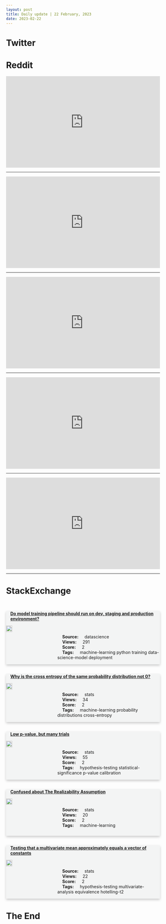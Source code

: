 ```yaml
---
layout: post
title: Daily update | 22 February, 2023
date: 2023-02-22
---
```


<script async src="https://platform.twitter.com/widgets.js" charset="utf-8"></script>


<script src='https://storage.ko-fi.com/cdn/scripts/overlay-widget.js'></script>
<script>
  kofiWidgetOverlay.draw('themldojo', {
    'type': 'floating-chat',
    'floating-chat.donateButton.text': 'Support me',
    'floating-chat.donateButton.background-color': '#f45d22',
    'floating-chat.donateButton.text-color': '#fff'
  });
</script>

# Twitter 

<blockquote class="twitter-tweet"><a href="https://twitter.com/Focus_entmt/status/1627964814697062400"></a></blockquote>

<blockquote class="twitter-tweet"><a href="https://twitter.com/tylrparkr/status/1628101171293601797"></a></blockquote>

<blockquote class="twitter-tweet"><a href="https://twitter.com/Sauain/status/1627936638453121024"></a></blockquote>

<blockquote class="twitter-tweet"><a href="https://twitter.com/tunguz/status/1628016990383390720"></a></blockquote>

<blockquote class="twitter-tweet"><a href="https://twitter.com/svpino/status/1628016745628991492"></a></blockquote>

<blockquote class="twitter-tweet"><a href="https://twitter.com/huggingface/status/1628097950541807629"></a></blockquote>

<blockquote class="twitter-tweet"><a href="https://twitter.com/ylecun/status/1627943956968361984"></a></blockquote>

<blockquote class="twitter-tweet"><a href="https://twitter.com/stanfordnlp/status/1627874393266483201"></a></blockquote>

<blockquote class="twitter-tweet"><a href="https://twitter.com/MetaAI/status/1628089575766921217"></a></blockquote>

<blockquote class="twitter-tweet"><a href="https://twitter.com/stanfordnlp/status/1627849353259008001"></a></blockquote>

# Reddit 

<iframe id="reddit-embed" src="https://www.redditmedia.com/r/datascience/comments/117zptg/laptop_recommendations_for_data_analytics_in?ref_source=embed&amp;ref=share&amp;embed=true" sandbox="allow-scripts allow-same-origin allow-popups" style="border: none;" height="300" width="100%" scrolling="yes"></iframe>
<hr style="width:100%;text-align:left;margin-left:0">
<iframe id="reddit-embed" src="https://www.redditmedia.com/r/MachineLearning/comments/118c8pp/p_the_first_depthwiseseparable_convolution?ref_source=embed&amp;ref=share&amp;embed=true" sandbox="allow-scripts allow-same-origin allow-popups" style="border: none;" height="300" width="100%" scrolling="yes"></iframe>
<hr style="width:100%;text-align:left;margin-left:0">
<iframe id="reddit-embed" src="https://www.redditmedia.com/r/MachineLearning/comments/1182fqd/p_minlora_an_easytouse_pytorch_library_for?ref_source=embed&amp;ref=share&amp;embed=true" sandbox="allow-scripts allow-same-origin allow-popups" style="border: none;" height="300" width="100%" scrolling="yes"></iframe>
<hr style="width:100%;text-align:left;margin-left:0">
<iframe id="reddit-embed" src="https://www.redditmedia.com/r/dataengineering/comments/117x39e/what_lakehouse_stack_do_you_use?ref_source=embed&amp;ref=share&amp;embed=true" sandbox="allow-scripts allow-same-origin allow-popups" style="border: none;" height="300" width="100%" scrolling="yes"></iframe>
<hr style="width:100%;text-align:left;margin-left:0">
<iframe id="reddit-embed" src="https://www.redditmedia.com/r/MachineLearning/comments/117yw1w/d_maybe_a_new_prompt_injection_method_against?ref_source=embed&amp;ref=share&amp;embed=true" sandbox="allow-scripts allow-same-origin allow-popups" style="border: none;" height="300" width="100%" scrolling="yes"></iframe>
<hr style="width:100%;text-align:left;margin-left:0">

<style>
.card {
box-shadow: 0 4px 8px 0 rgba(0,0,0,0.2);
transition: 0.3s;
width: 100%;
background-color: #F3F4F4;
}
p{
    margin-left:  3em;
    padding-top: 1em;
}
.part2{
    display: grid;
    grid-template-columns: 1fr 3fr;
}
h4{
    margin: 1em;
}

.card:hover {
box-shadow: 0 8px 16px 0 rgba(0,0,0,0.2);
}
b {
padding: 2px 16px;
}
</style>
  
# StackExchange 


  <br>
  <div class="card">
  <h4><a href='https://datascience.stackexchange.com/questions/118673/do-model-training-pipeline-should-run-on-dev-staging-and-production-environment'>Do model training pipeline should run on dev, staging and production environment?</a></h4> 
  <div class="part2">
      <img src="https://cdn.sstatic.net/Sites/datascience/Img/apple-touch-icon@2.png?v=1c36463984b3" alt="Img missing!" style="width:40%">
      <p><b>Source:</b> datascience<br><b>Views:</b> 291<br><b>Score:</b> 2<br><b>Tags:</b> <span class="badge badge-dark">machine-learning</span> <span class="badge badge-dark">python</span> <span class="badge badge-dark">training</span> <span class="badge badge-dark">data-science-model</span> <span class="badge badge-dark">deployment</span></p> 
  </div>
  </div>
      
  <br>
  <div class="card">
  <h4><a href='https://stats.stackexchange.com/questions/606159/why-is-the-cross-entropy-of-the-same-probability-distribution-not-0'>Why is the cross entropy of the same probability distribution not 0?</a></h4> 
  <div class="part2">
      <img src="https://cdn.sstatic.net/Sites/stats/Img/apple-touch-icon@2.png?v=344f57aa10cc" alt="Img missing!" style="width:40%">
      <p><b>Source:</b> stats<br><b>Views:</b> 34<br><b>Score:</b> 2<br><b>Tags:</b> <span class="badge badge-dark">machine-learning</span> <span class="badge badge-dark">probability</span> <span class="badge badge-dark">distributions</span> <span class="badge badge-dark">cross-entropy</span></p> 
  </div>
  </div>
      
  <br>
  <div class="card">
  <h4><a href='https://stats.stackexchange.com/questions/606163/low-p-value-but-many-trials'>Low p-value, but many trials</a></h4> 
  <div class="part2">
      <img src="https://cdn.sstatic.net/Sites/stats/Img/apple-touch-icon@2.png?v=344f57aa10cc" alt="Img missing!" style="width:40%">
      <p><b>Source:</b> stats<br><b>Views:</b> 55<br><b>Score:</b> 2<br><b>Tags:</b> <span class="badge badge-dark">hypothesis-testing</span> <span class="badge badge-dark">statistical-significance</span> <span class="badge badge-dark">p-value</span> <span class="badge badge-dark">calibration</span></p> 
  </div>
  </div>
      
  <br>
  <div class="card">
  <h4><a href='https://stats.stackexchange.com/questions/606169/confused-about-the-realizability-assumption'>Confused about The Realizability Assumption</a></h4> 
  <div class="part2">
      <img src="https://cdn.sstatic.net/Sites/stats/Img/apple-touch-icon@2.png?v=344f57aa10cc" alt="Img missing!" style="width:40%">
      <p><b>Source:</b> stats<br><b>Views:</b> 20<br><b>Score:</b> 2<br><b>Tags:</b> <span class="badge badge-dark">machine-learning</span></p> 
  </div>
  </div>
      
  <br>
  <div class="card">
  <h4><a href='https://stats.stackexchange.com/questions/606156/testing-that-a-multivariate-mean-approximately-equals-a-vector-of-constants'>Testing that a multivariate mean approximately equals a vector of constants</a></h4> 
  <div class="part2">
      <img src="https://cdn.sstatic.net/Sites/stats/Img/apple-touch-icon@2.png?v=344f57aa10cc" alt="Img missing!" style="width:40%">
      <p><b>Source:</b> stats<br><b>Views:</b> 22<br><b>Score:</b> 2<br><b>Tags:</b> <span class="badge badge-dark">hypothesis-testing</span> <span class="badge badge-dark">multivariate-analysis</span> <span class="badge badge-dark">equivalence</span> <span class="badge badge-dark">hotelling-t2</span></p> 
  </div>
  </div>
      
# The End